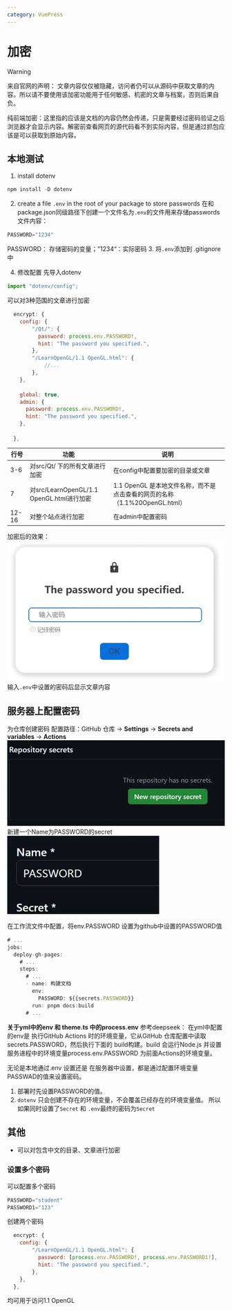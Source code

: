 ```yaml
---
category: VuePress
---
```

# 加密
>[!warning]
>来自官网的声明：
>文章内容仅仅被隐藏，访问者仍可以从源码中获取文章的内容。所以请不要使用该加密功能用于任何敏感、机密的文章与档案，否则后果自负。

纯前端加密：这里指的应该是文档的内容仍然会传递，只是需要经过密码验证之后浏览器才会显示内容。解密前查看网页的源代码看不到实际内容，但是通过抓包应该是可以获取到原始内容。

## 本地测试
1. install dotenv
``` js
npm install -D dotenv
```

2. create a file `.env` in the root of your package to store passwords
在和package.json同级路径下创建一个文件名为`.env`的文件用来存储passwords
文件内容：
``` js title=".env"
PASSWORD="1234"
```
PASSWORD： 存储密码的变量；”1234“：实际密码
3. 将`.env`添加到 .gitignore中

4. 修改配置
先导入dotenv
``` js title="theme.ts"
import "dotenv/config";
```
可以对3种范围的文章进行加密
``` js
  encrypt: {
	config: {
		"/Qt/": {
		  password: process.env.PASSWORD!,
		  hint: "The password you specified.",
		},
		"/LearnOpenGL/1.1 OpenGL.html": {
			//...
		},
	},
	
	global: true,
    admin: {
      password: process.env.PASSWORD!,
      hint: "The password you specified.",
    },
	
  },
```


| 行号    | 功能                                   | 说明                                                  |
| ----- | ------------------------------------ | --------------------------------------------------- |
| 3-6   | 对src/Qt/ 下的所有文章进行加密                  | 在config中配置要加密的目录或文章                                 |
| 7     | 对src/LearnOpenGL/1.1 OpenGL.html进行加密 | 1.1 OpenGL 是本地文件名称，而不是点击查看的网页的名称（1.1%20OpenGL.html） |
| 12-16 | 对整个站点进行加密                            | 在admin中配置密码                                         |

加密后的效果：
![|401x259](./attachments/加密.webp)
输入`.env`中设置的密码后显示文章内容


## 服务器上配置密码
为仓库创建密码
配置路径：GitHub 仓库 → **Settings** → **Secrets and variables** → **Actions**
![|399x157](./attachments/加密-1.webp)
新建一个Name为PASSWORD的secret
![](./attachments/加密-2.webp)

在工作流文件中配置，将env.PASSWORD 设置为github中设置的PASSWORD值
``` js title=".github/workflows/deploy-docs.yml"
# ...
jobs:
  deploy-gh-pages:
    # ...
    steps:
      # ...
      - name: 构建文档
        env:
          PASSWORD: ${{secrets.PASSWORD}}
        run: pnpm docs:build
      # ...
```

**关于yml中的env 和 theme.ts 中的process.env**
参考deepseek：
在yml中配置的env是 执行GitHub Actions 时的环境变量，它从GitHub 仓库配置中读取secrets.PASSWORD，然后执行下面的 build构建。build 会运行Node.js 并设置 服务进程中的环境变量process.env.PASSWORD 为前面Actions的环境变量。

无论是本地通过.env 设置还是 在服务器中设置，都是通过配置环境变量PASSWAD的值来设置密码。
1. 部署时先设置PASSWORD的值。
2. `dotenv` 只会创建不存在的环境变量，不会覆盖已经存在的环境变量值。
所以如果同时设置了`Secret` 和 `.env`最终的密码为`Secret`

## 其他
- 可以对包含中文的目录、文章进行加密

### 设置多个密码
可以配置多个密码
``` js title=".env"
PASSWORD="student"
PASSWORD1="123"
```
创建两个密码
``` js
  encrypt: {
	config: {
		"/LearnOpenGL/1.1 OpenGL.html": {
		  password: [process.env.PASSWORD!, process.env.PASSWORD1!],
		  hint: "The password you specified.",
		},
	},
  },
```
均可用于访问1.1 OpenGL



